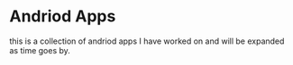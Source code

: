 # Andriod Apps
this is a collection of andriod apps I have worked on and will be expanded as time goes by.
